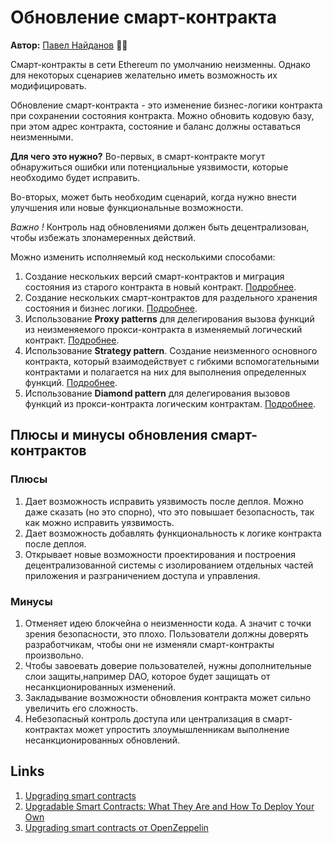 # Обновление смарт-контракта

**Автор:** [Павел Найданов](https://github.com/PavelNaydanov) 🕵️‍♂️

Смарт-контракты в сети Ethereum по умолчанию неизменны. Однако для некоторых сценариев желательно иметь возможность их модифицировать.

Обновление смарт-контракта - это изменение бизнес-логики контракта при сохранении состояния контракта. Можно обновить кодовую базу, при этом адрес контракта, состояние и баланс должны оставаться неизменными.

**Для чего это нужно?**
Во-первых, в смарт-контракте могут обнаружиться ошибки или потенциальные уязвимости, которые необходимо будет исправить.

Во-вторых, может быть необходим сценарий, когда нужно внести улучшения или новые функциональные возможности.

_Важно !_ Контроль над обновлениями должен быть децентрализован, чтобы избежать злонамеренных действий.

Можно изменить исполняемый код несколькими способами:

1. Создание нескольких версий смарт-контрактов и миграция состояния из старого контракта в новый контракт. [Подробнее](./method-1/readme.md).
2. Создание нескольких смарт-контрактов для раздельного хранения состояния и бизнес логики. [Подробнее](./method-2/readme.md).
3. Использование **Proxy patterns** для делегирования вызова функций из неизменяемого прокси-контракта в изменяемый логический контракт. [Подробнее](./method-3/readme.md).
4. Использование **Strategy pattern**. Создание неизменного основного контракта, который взаимодействует с гибкими вспомогательными контрактами и полагается на них для выполнения определенных функций. [Подробнее](./method-4/readme.md).
5. Использование **Diamond pattern** для делегирования вызовов функций из прокси-контракта логическим контрактам. [Подробнее](./method-5/readme.md).

## Плюсы и минусы обновления смарт-контрактов

### Плюсы

1. Дает возможность исправить уязвимость после деплоя. Можно даже сказать (но это спорно), что это повышает безопасность, так как можно исправить уязвимость.
2. Дает возможность добавлять функциональность к логике контракта после деплоя.
3. Открывает новые возможности проектирования и построения децентрализованной системы с изолированием отдельных частей приложения и разграничением доступа и управления.

### Минусы
1. Отменяет идею блокчейна о неизменности кода. А значит с точки зрения безопасности, это плохо. Пользователи должны доверять разработчикам, чтобы они не изменяли смарт-контракты произвольно.
2. Чтобы завоевать доверие пользователей, нужны дополнительные слои защиты,например DAO, которое будет защищать от несанкционированных изменений.
3. Закладывание возможности обновления контракта может сильно увеличить его сложность.
4. Небезопасный контроль доступа или централизация в смарт-контрактах может упростить злоумышленникам выполнение несанкционированных обновлений.

## Links
1. [Upgrading smart contracts](https://ethereum.org/en/developers/docs/smart-contracts/upgrading/)
2. [Upgradable Smart Contracts: What They Are and How To Deploy Your Own](https://blog.chain.link/upgradable-smart-contracts/)
3. [Upgrading smart contracts от OpenZeppelin](https://docs.openzeppelin.com/learn/upgrading-smart-contracts#whats-in-an-upgrade)